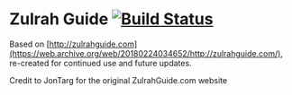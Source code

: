 # Zulrah Guide [![Build Status](https://travis-ci.org/Nightfirecat/zulrahguide.svg?branch=master)](https://travis-ci.org/Nightfirecat/zulrahguide)

Based on [http://zulrahguide.com](https://web.archive.org/web/20180224034652/http://zulrahguide.com/),
re-created for continued use and future updates.

Credit to JonTarg for the original ZulrahGuide.com website
